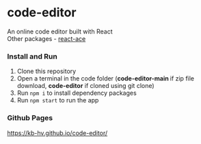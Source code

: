 # code-editor
An online code editor built with React <br>
Other packages - [react-ace](https://www.npmjs.com/package/react-ace)
### Install and Run
1. Clone this repository
2. Open a terminal in the code folder (<b>code-editor-main </b> if zip file download, <b>code-editor</b> if cloned using git clone)
3. Run `npm i` to install dependency packages
4. Run `npm start` to run the app
### Github Pages
https://kb-hv.github.io/code-editor/
